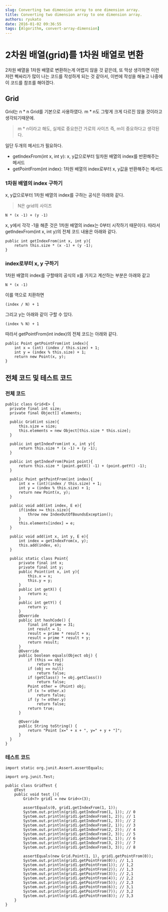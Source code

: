 ```yaml
---
slug: Converting two dimension array to one dimension array.
title: Converting two dimension array to one dimension array.
authors: ryukato
date: 2016-01-02 09:36:55
tags: [Algorithm, convert-array-dimension]
---
```


<!-- truncate -->

# 2차원 배열(grid)를 1차원 배열로 변환
2차원 배열을 1차원 배열로 변환하는게 어렵지 않을 것 같은데, 또 막상 생각하면 이런 저런 삑싸리가 많이 나는 코드를 작성하게 되는 것 같아서, 이번에 작성을 해놓고 나중에 이 코드를 참조를 해야겠다.

## Grid
Grid는 n \* n Grid를 기본으로 사용하였다. m \* n도 그렇게 크게 다르진 않을 것이라고 생각되기때문에.
> m \* n이라고 해도, 실제로 중요한간 가로의 사이즈 즉, m이 중요하다고 생각된다.

일단 두개의 메서드가 필요하다.
* getIndexFrom(int x, int y): x, y값으로부터 일차원 배열의 index를 반환해주는 메서드
* getPointFrom(int index): 1차원 배열의 index로부터 x, y값을 반환해주는 메서드

### 1차원 배열의 index 구하기
x, y값으로부터 1차원 배열의 index를 구하는 공식은 아래와 같다.
> N은 grid의 사이즈

```
N * (x -1) + (y -1)
```

x, y에서 각각 -1을 해준 것은 1차원 배열의 index는 0부터 시작하기 때문이다. 따라서 getIndexFrom(int x, int y)의 전체 코드 내용은 아래와 같다.

```
public int getIndexFrom(int x, int y){
    return this.size * (x -1) + (y -1);
}

```

### index로부터 x, y 구하기
1차원 배열의 index를 구할때의 공식의 x를 가지고 계산하는 부분은 아래와 같고

```
N * (x -1)
```

이를 역으로 치환하면

```
(index / N) + 1
```

그리고 y는 아래와 같이 구할 수 있다.

```
(index % N) + 1
```

따라서 getPointFrom(int index)의 전체 코드는 아래와 같다.

```
public Point getPointFrom(int index){
    int x = (int) (index / this.size) + 1;
    int y = (index % this.size) + 1;
    return new Point(x, y);
}
```

## 전체 코드 및 테스트 코드
### 전체 코드

```
public class Grid<E> {
  private final int size;
  private final Object[] elements;

  public Grid(int size){
      this.size = size;
      this.elements = new Object[this.size * this.size];
  }

  public int getIndexFrom(int x, int y){
      return this.size * (x -1) + (y -1);
  }

  public int getIndexFrom(Point point){
      return this.size * (point.getX() -1) + (point.getY() -1);
  }

  public Point getPointFrom(int index){
      int x = (int)(index / this.size) + 1;
      int y = (index % this.size) + 1;
      return new Point(x, y);
  }

  public void add(int index, E e){
      if(index >= this.size){
          throw new IndexOutOfBoundsException();
      }
      this.elements[index] = e;
  }

  public void add(int x, int y, E e){
      int index = getIndexFrom(x, y);
      this.add(index, e);
  }

  public static class Point{
      private final int x;
      private final int y;
      public Point(int x, int y){
          this.x = x;
          this.y = y;
      }
      public int getX() {
          return x;
      }
      public int getY() {
          return y;
      }
      @Override
      public int hashCode() {
          final int prime = 31;
          int result = 1;
          result = prime * result + x;
          result = prime * result + y;
          return result;
      }
      @Override
      public boolean equals(Object obj) {
          if (this == obj)
              return true;
          if (obj == null)
              return false;
          if (getClass() != obj.getClass())
              return false;
          Point other = (Point) obj;
          if (x != other.x)
              return false;
          if (y != other.y)
              return false;
          return true;
      }

      @Override
      public String toString() {
          return "Point [x=" + x + ", y=" + y + "]";
      }
  }
}
```

### 테스트 코드

```
import static org.junit.Assert.assertEquals;

import org.junit.Test;

public class GridTest {
    @Test
    public void test_(){
        Grid<?> grid1 = new Grid<>(3);

        assertEquals(0, grid1.getIndexFrom(1, 1));
        System.out.println(grid1.getIndexFrom(1, 1)); // 0
        System.out.println(grid1.getIndexFrom(1, 2)); // 1
        System.out.println(grid1.getIndexFrom(1, 3)); // 2
        System.out.println(grid1.getIndexFrom(2, 1)); // 3
        System.out.println(grid1.getIndexFrom(2, 2)); // 4
        System.out.println(grid1.getIndexFrom(2, 3)); // 5
        System.out.println(grid1.getIndexFrom(3, 1)); // 6
        System.out.println(grid1.getIndexFrom(3, 2)); // 7
        System.out.println(grid1.getIndexFrom(3, 3)); // 8

        assertEquals(new Grid.Point(1, 1), grid1.getPointFrom(0));
        System.out.println(grid1.getPointFrom(0)); // 1,1
        System.out.println(grid1.getPointFrom(1)); // 1,2
        System.out.println(grid1.getPointFrom(2)); // 1,3
        System.out.println(grid1.getPointFrom(3)); // 2,1
        System.out.println(grid1.getPointFrom(4)); // 2,2
        System.out.println(grid1.getPointFrom(5)); // 2,3
        System.out.println(grid1.getPointFrom(6)); // 3,1
        System.out.println(grid1.getPointFrom(7)); // 3,2
        System.out.println(grid1.getPointFrom(8)); // 3,3
    }
}
```

